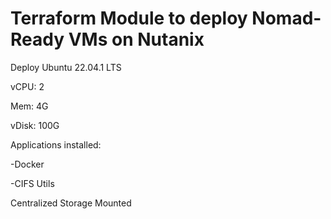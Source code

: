 # Terraform Module to deploy Nomad-Ready VMs on Nutanix

Deploy Ubuntu 22.04.1 LTS


vCPU: 2


Mem: 4G


vDisk: 100G


Applications installed:


-Docker


-CIFS Utils


Centralized Storage Mounted
